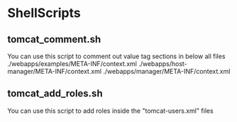 # ShellScripts


## tomcat_comment.sh
You can use this script to comment out value tag sections in below all files
  ./webapps/examples/META-INF/context.xml
  ./webapps/host-manager/META-INF/context.xml
  ./webapps/manager/META-INF/context.xml

## tomcat_add_roles.sh
You can use this script to add roles inside the "tomcat-users.xml" files

